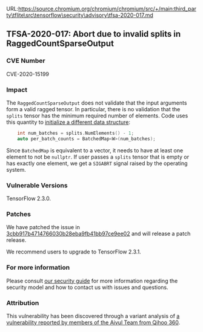 URL:https://source.chromium.org/chromium/chromium/src/+/main:third_party\tflite\src\tensorflow\security\advisory\tfsa-2020-017.md
## TFSA-2020-017: Abort due to invalid splits in RaggedCountSparseOutput

### CVE Number
CVE-2020-15199

### Impact
The `RaggedCountSparseOutput` does not validate that the input arguments form a
valid ragged tensor. In particular, there is no validation that the `splits`
tensor has the minimum required number of elements. Code uses this quantity to
[initialize a different data
structure](https://github.com/tensorflow/tensorflow/blob/0e68f4d3295eb0281a517c3662f6698992b7b2cf/tensorflow/core/kernels/count_ops.cc#L241-L244):
```cc
    int num_batches = splits.NumElements() - 1;
    auto per_batch_counts = BatchedMap<W>(num_batches);
```

Since `BatchedMap` is equivalent to a vector, it needs to have at least one
element to not be `nullptr`. If user passes a `splits` tensor that is empty or
has exactly one element, we get a `SIGABRT` signal raised by the operating
system.

### Vulnerable Versions
TensorFlow 2.3.0.

### Patches
We have patched the issue in
[3cbb917b4714766030b28eba9fb41bb97ce9ee02](https://github.com/tensorflow/tensorflow/commit/3cbb917b4714766030b28eba9fb41bb97ce9ee02)
and will release a patch release.

We recommend users to upgrade to TensorFlow 2.3.1.

### For more information
Please consult [our security
guide](https://github.com/tensorflow/tensorflow/blob/master/SECURITY.md) for
more information regarding the security model and how to contact us with issues
and questions.

### Attribution
This vulnerability has been discovered through a variant analysis of [a
vulnerability reported by members of the Aivul Team from Qihoo
360](https://github.com/tensorflow/tensorflow/blob/master/tensorflow/security/advisory/tfsa-2020-015.md).
